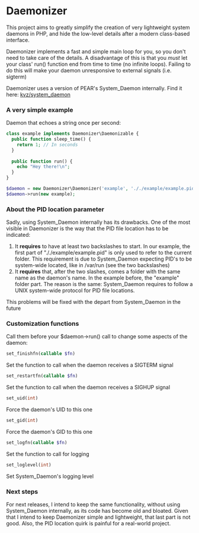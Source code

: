 # Daemonizer

This project aims to greatly simplify the creation of very lightweight system daemons in PHP, and hide the low-level details
after a modern class-based interface.

Daemonizer implements a fast and simple main loop for you, so you don't need to take care of the details.
A disadvantage of this is that you *must* let your class' run() function end from time to time (no infinite loops). Failing to do this will make your daemon unresponsive to external signals (i.e. sigterm)

Daemonizer uses a version of PEAR's System_Daemon internally. Find it here: [kvz/system_daemon](https://github.com/kvz/system_daemon)

### A very simple example

Daemon that echoes a string once per second:

```php
class example implements Daemonizer\Daemonizable {
  public function sleep_time() {
    return 1; // In seconds
  }
  
  public function run() {
    echo "Hey there!\n";
  }
}

$daemon = new Daemonizer\Daemonizer('example', '././example/example.pid');
$daemon->run(new example);
```

### About the PID location parameter

Sadly, using System_Daemon internally has its drawbacks. One of the most visible in Daemonizer is the way that the PID file location has to be indicated: 

1. It **requires** to have at least two backslashes to start. In our example, the first part of "././example/example.pid" is only used to refer to the current folder. This requirement is due to System_Daemon expecting PID's to be system-wide located, like in /var/run (see the two backslashes)
2. It **requires** that, after the two slashes, comes a folder with the same name as the daemon's name. In the example before, the "example" folder part. The reason is the same: System_Daemon requires to follow a UNIX system-wide protocol for PID file locations.

This problems will be fixed with the depart from System_Daemon in the future

### Customization functions

Call them before your $daemon->run() call to change some aspects of the daemon:

```php
set_finishfn(callable $fn)
```
Set the function to call when the daemon receives a SIGTERM signal

```php
set_restartfn(callable $fn)
```
Set the function to call when the daemon receives a SIGHUP signal

```php
set_uid(int)
```
Force the daemon's UID to this one

```php
set_gid(int)
```
Force the daemon's GID to this one

```php
set_logfn(callable $fn)
```
Set the function to call for logging

```php
set_loglevel(int)
```
Set System_Daemon's logging level

### Next steps

For next releases, I intend to keep the same functionality, without using System_Daemon internally, as its code has become old and bloated. Given that I intend to keep Daemonizer simple and lightweight, that last part is not good.
Also, the PID location quirk is painful for a real-world project.
